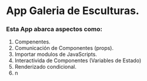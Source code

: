# App Galeria de Esculturas.

### Esta App abarca aspectos como:

1. Compenentes.
2. Comunicación de Componentes (props).
3. Importar modulos de JavaScripts.
4. Interactivida de Componentes (Variables de Estado)
5. Renderizado condicional.
6. n
